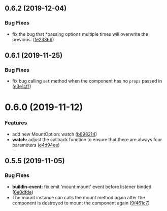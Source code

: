 ## 0.6.2 (2019-12-04)

### Bug Fixes

* fix the bug that *passing options multiple times will overwrite the previous. ([fe23366](https://github.com/CalvinVon/vue-mount/commit/fe23366))


## 0.6.1 (2019-11-25)

### Bug Fixes

* fix bug calling `set` method when the component has no `props` passed in ([e3e1cf1](https://github.com/CalvinVon/vue-mount/commit/e3e1cf1))


# 0.6.0 (2019-11-12)

### Features

* add new MountOption: watch ([b698214](https://github.com/CalvinVon/vue-mount/commit/b698214))
* **watch:** adjust the callback function to ensure that there are always four parameters ([e4d94ee](https://github.com/CalvinVon/vue-mount/commit/e4d94ee))



## 0.5.5 (2019-11-05)

### Bug Fixes

* **buildin-event:** fix emit 'mount:mount' event before listener binded ([6e0dfde](https://github.com/CalvinVon/vue-mount/commit/6e0dfde))
* The mount instance can calls the mount method again after the component is destroyed to mount the component again ([9f461c7](https://github.com/CalvinVon/vue-mount/commit/9f461c7))


